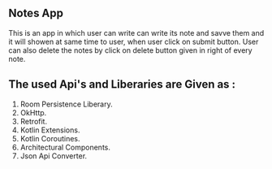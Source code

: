 ## Notes App

This is an app in which user can write can write its note and savve them and it will showen at same time to user, when user click on submit button.
User can also delete the notes by click on delete button given in right of every note.

## The used Api's and Liberaries are Given as :

1. Room Persistence Liberary.
2. OkHttp.
3. Retrofit.
4. Kotlin Extensions.
5. Kotlin Coroutines.
6. Architectural Components.
7. Json Api Converter.
